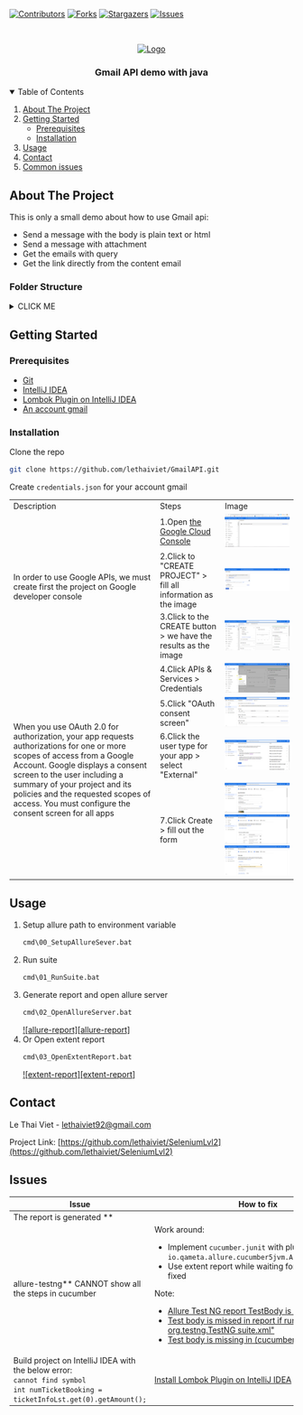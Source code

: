 [![Contributors][contributors-shield]][contributors-url]
[![Forks][forks-shield]][forks-url]
[![Stargazers][stars-shield]][stars-url]
[![Issues][issues-shield]][issues-url]



<!-- PROJECT LOGO -->
<br />
<p align="center">
  <a href="https://github.com/lethaiviet/GmailAPI">
    <img src="https://ssl.gstatic.com/ui/v1/icons/mail/rfr/logo_gmail_lockup_default_1x_r2.png" alt="Logo">
  </a>

<h3 align="center">Gmail API demo with java</h3>

<!-- TABLE OF CONTENTS -->
<details open="open">
  <summary>Table of Contents</summary>
  <ol>
    <li><a href="#about-the-project">About The Project</a></li>
    <li>
      <a href="#getting-started">Getting Started</a>
      <ul>
        <li><a href="#prerequisites">Prerequisites</a></li>
        <li><a href="#installation">Installation</a></li>
      </ul>
    </li>
    <li><a href="#usage">Usage</a></li>
    <li><a href="#contact">Contact</a></li>
    <li><a href="#Issues">Common issues</a></li>
  </ol>
</details>



<!-- ABOUT THE PROJECT -->

## About The Project

This is only a small demo about how to use Gmail api:

* Send a message with the body is plain text or html
* Send a message with attachment
* Get the emails with query
* Get the link directly from the content email

### Folder Structure

<details><summary>CLICK ME</summary>

- __https://github.com/lethaiviet/SeleniumLvl2__
    - [README.md](README.md)
    - [build.gradle](build.gradle)
    - __cmd__
        - [00\_SetupAllureSever.bat](cmd/00_SetupAllureSever.bat)
        - [01\_RunSuite.bat](cmd/01_RunSuite.bat)
        - [02\_OpenAllureServer.bat](cmd/02_OpenAllureServer.bat)
        - [03\_OpenExtentReport.bat](cmd/03_OpenExtentReport.bat)
        - [Env.bat](cmd/Env.bat)
    - __gradle__
        - __wrapper__
            - [gradle\-wrapper.jar](gradle/wrapper/gradle-wrapper.jar)
            - [gradle\-wrapper.properties](gradle/wrapper/gradle-wrapper.properties)
    - [gradlew](gradlew)
    - [gradlew.bat](gradlew.bat)
    - __images__
        - [allure\_report.png](images/allure_report.png)
        - [extent\_report.png](images/extent_report.png)
        - [logo.png](images/logo.png)
        - [screenshot.png](images/screenshot.png)
    - [list.md](list.md)
    - [settings.gradle](settings.gradle)
    - __src__
        - __main__
            - __java__
                - __com__
                    - __railway__
                        - __commons__
                            - [Constants.java](src/main/java/com/railway/commons/Constants.java)
                            - __enums__
                                - [Dropdown.java](src/main/java/com/railway/commons/enums/Dropdown.java)
                                - [Location.java](src/main/java/com/railway/commons/enums/Location.java)
                                - [NavBar.java](src/main/java/com/railway/commons/enums/NavBar.java)
                                - [PageURL.java](src/main/java/com/railway/commons/enums/PageURL.java)
                        - __controls__
                            - __base__
                                - [IBaseControl.java](src/main/java/com/railway/controls/base/IBaseControl.java)
                                - [IClickable.java](src/main/java/com/railway/controls/base/IClickable.java)
                                - [IEditable.java](src/main/java/com/railway/controls/base/IEditable.java)
                                - __imp__
                                    - [Action.java](src/main/java/com/railway/controls/base/imp/Action.java)
                                    - [BaseControl.java](src/main/java/com/railway/controls/base/imp/BaseControl.java)
                                    - [Clickable.java](src/main/java/com/railway/controls/base/imp/Clickable.java)
                                    - [Editable.java](src/main/java/com/railway/controls/base/imp/Editable.java)
                            - __common__
                                - [IButton.java](src/main/java/com/railway/controls/common/IButton.java)
                                - [IComboBox.java](src/main/java/com/railway/controls/common/IComboBox.java)
                                - [IElement.java](src/main/java/com/railway/controls/common/IElement.java)
                                - [ILabel.java](src/main/java/com/railway/controls/common/ILabel.java)
                                - [ITextBox.java](src/main/java/com/railway/controls/common/ITextBox.java)
                                - __imp__
                                    - [Button.java](src/main/java/com/railway/controls/common/imp/Button.java)
                                    - [ComboBox.java](src/main/java/com/railway/controls/common/imp/ComboBox.java)
                                    - [Element.java](src/main/java/com/railway/controls/common/imp/Element.java)
                                    - [Label.java](src/main/java/com/railway/controls/common/imp/Label.java)
                                    - [TextBox.java](src/main/java/com/railway/controls/common/imp/TextBox.java)
                        - __data__
                            - [TicketInfo.java](src/main/java/com/railway/data/TicketInfo.java)
                            - [UserInfo.java](src/main/java/com/railway/data/UserInfo.java)
                        - __drivers__
                            - [ChromeDriver.java](src/main/java/com/railway/drivers/ChromeDriver.java)
                            - [DriverFactory.java](src/main/java/com/railway/drivers/DriverFactory.java)
                            - [DriverManager.java](src/main/java/com/railway/drivers/DriverManager.java)
                            - [FirefoxDriver.java](src/main/java/com/railway/drivers/FirefoxDriver.java)
                        - __pages__
                            - [BasePage.java](src/main/java/com/railway/pages/BasePage.java)
                            - [BookTicketPage.java](src/main/java/com/railway/pages/BookTicketPage.java)
                            - [HomePage.java](src/main/java/com/railway/pages/HomePage.java)
                            - [LoginPage.java](src/main/java/com/railway/pages/LoginPage.java)
                            - [MyTicketPage.java](src/main/java/com/railway/pages/MyTicketPage.java)
                            - [RegisterPage.java](src/main/java/com/railway/pages/RegisterPage.java)
                        - __utils__
                            - [CacheHelper.java](src/main/java/com/railway/utils/CacheHelper.java)
                            - [DriverUtils.java](src/main/java/com/railway/utils/DriverUtils.java)
                            - [JsonHelper.java](src/main/java/com/railway/utils/JsonHelper.java)
                            - [JsonLocatorUtils.java](src/main/java/com/railway/utils/JsonLocatorUtils.java)
                            - [LogUtils.java](src/main/java/com/railway/utils/LogUtils.java)
                            - [ScraperHelper.java](src/main/java/com/railway/utils/ScraperHelper.java)
                            - [StringHelper.java](src/main/java/com/railway/utils/StringHelper.java)
                            - [UserInfoUtils.java](src/main/java/com/railway/utils/UserInfoUtils.java)
        - __test__
            - __java__
                - __com__
                    - __railway__
                        - __definitions__
                            - [BookTicketDefinition.java](src/test/java/com/railway/definitions/BookTicketDefinition.java)
                            - [CommonDefinition.java](src/test/java/com/railway/definitions/CommonDefinition.java)
                            - [Hook.java](src/test/java/com/railway/definitions/Hook.java)
                            - [LoginDefinition.java](src/test/java/com/railway/definitions/LoginDefinition.java)
                            - [MyTicketDefinition.java](src/test/java/com/railway/definitions/MyTicketDefinition.java)
                            - [RegisterDefinition.java](src/test/java/com/railway/definitions/RegisterDefinition.java)
                        - __test__
                            - [BookTicketValidation.java](src/test/java/com/railway/test/BookTicketValidation.java)
                            - [CommonValidation.java](src/test/java/com/railway/test/CommonValidation.java)
                            - [LoginValidation.java](src/test/java/com/railway/test/LoginValidation.java)
                            - [MyTicketValidation.java](src/test/java/com/railway/test/MyTicketValidation.java)
                            - [RegisterValidation.java](src/test/java/com/railway/test/RegisterValidation.java)
            - __resources__
                - [allure.properties](src/test/resources/allure.properties)
                - __data__
                    - __data\_excel__
                        - [user\_info.xlsx](src/test/resources/data/data_excel/user_info.xlsx)
                    - __data\_json__
                        - [user\_info.json](src/test/resources/data/data_json/user_info.json)
                - [extent.properties](src/test/resources/extent.properties)
                - __features__
                    - [book\_ticket\_validation.feature](src/test/resources/features/book_ticket_validation.feature)
                    - [login\_validation.feature](src/test/resources/features/login_validation.feature)
                    - [my\_ticket\_validation.feature](src/test/resources/features/my_ticket_validation.feature)
                    - [register\_validation.feature](src/test/resources/features/register_validation.feature)
                - __locators__
                    - [locators.json](src/test/resources/locators/locators.json)
                - [log4j.properties](src/test/resources/log4j.properties)
                - __suites__
                    - [RegressionTesting.xml](src/test/resources/suites/RegressionTesting.xml)
    - __tool__
        - __allure\-commandline\-2.13.9__
        - __converterTool__
            - [ConverterExcelAndJson.exe](tool/converterTool/ConverterExcelAndJson.exe)

</details>

<!-- GETTING STARTED -->

## Getting Started

### Prerequisites

* [Git](https://git-scm.com/downloads)
* [IntelliJ IDEA](https://www.jetbrains.com/idea/download/#section=windows)
* [Lombok Plugin on IntelliJ IDEA](https://projectlombok.org/setup/intellij)
* [An account gmail](https://accounts.google.com/SignUp?hl=en)

### Installation

Clone the repo

   ```sh
   git clone https://github.com/lethaiviet/GmailAPI.git
   ```

Create `credentials.json` for your account gmail

[comment]: <> (https://www.tablesgenerator.com/html_tables#)
<table class="tg">
<tbody>
  <tr>
    <td class="tg-0pky">Description</td>
    <td class="tg-0pky">Steps</td>
    <td class="tg-0pky">Image</td>
  </tr>
  <tr>
    <td class="tg-0pky" rowspan="3">In order to use Google APIs, we must create first the project on Google developer console</td>
    <td class="tg-0pky">1.Open <a href="https://console.cloud.google.com/">the Google Cloud Console</a></td>
    <td class="tg-0pky"><img src="doc/images/01_open_cloud_console.png" alt="open_cloud_console"></td>
  </tr>
  <tr>
    <td class="tg-0pky">2.Click to "CREATE PROJECT" > fill all information as the image</td>
    <td class="tg-0pky"><img src="doc/images/02_create_new_project.png" alt="create_new_project"></td>
  </tr>
  <tr>
    <td class="tg-0pky">3.Click to the CREATE button > we have the results as the image</td>
    <td class="tg-0pky"><img src="doc/images/03_results_after_creating_new_project.PNG" alt="results_after_creating_new_project"></td>
  </tr>

  <tr>
    <td class="tg-0pky" rowspan="4">When you use OAuth 2.0 for authorization, your app requests authorizations for one or more scopes of access from a Google Account. Google displays a consent screen to the user including a summary of your project and its policies and the requested scopes of access. You must configure the consent screen for all apps</td>
    <td class="tg-0pky">4.Click APIs & Services > Credentials</td>
    <td class="tg-0pky"><img src="doc/images/04_step_before_going_to_credential_page.png" alt="step_before_going_to_credential_page"></td>
  </tr>
  <tr>
    <td class="tg-0pky">5.Click "OAuth consent screen"</td>
    <td class="tg-0pky"><img src="doc/images/04_go_to_credential_page.png" alt="go_to_credential_page"></td>
  </tr>
  <tr>
    <td class="tg-0pky">6.Click the user type for your app > select "External"</td>
    <td class="tg-0pky"><img src="doc/images/05_select_user_type.png" alt="select_user_type"></td>
  </tr>
  <tr>
    <td class="tg-0pky">7.Click Create > fill out the form</td>
    <td class="tg-0pky"><img src="doc/images/06_fill_app_info_form.png" alt="06_fill_app_info_form"><br>
<img src="doc/images/06_fill_app_info_form_scope.png" alt="06_fill_app_info_form_scope"><br>
<img src="doc/images/06_fill_app_info_form_test_users.png" alt="06_fill_app_info_form_test_users"><br>
</td>
  </tr>
</tbody>
</table>
<!-- USAGE EXAMPLES -->

## Usage

1. Setup allure path to environment variable
   ```sh
   cmd\00_SetupAllureSever.bat
   ```
2. Run suite
   ```sh
   cmd\01_RunSuite.bat
   ```
3. Generate report and open allure server
   ```sh
   cmd\02_OpenAllureServer.bat
   ```
   [![allure-report][allure-report]](https://github.com/lethaiviet/SeleniumLvl2/blob/master/images/allure_report.png)
4. Or Open extent report
   ```sh
   cmd\03_OpenExtentReport.bat
   ```
   [![extent-report][extent-report]](https://github.com/lethaiviet/SeleniumLvl2/blob/master/images/extent_report.png)

<!-- CONTACT -->

## Contact

Le Thai Viet - [lethaiviet92@gmail.com]()

Project Link: [https://github.com/lethaiviet/SeleniumLvl2](https://github.com/lethaiviet/SeleniumLvl2)



<!-- ISSUES -->

## Issues

| Issue | How to fix |
| ------------- | ------------- |
| The report is generated **
allure-testng** CANNOT show all the steps in cucumber  | Work around: <ul><li>Implement `cucumber.junit` with plugin `io.qameta.allure.cucumber5jvm.AllureCucumber5Jvm` </li><li> Use extent report while waiting for allure-testng is fixed</li></ul> Note: <ul><li> [Allure Test NG report TestBody is missing](https://stackoverflow.com/questions/57566093/allure-test-ng-report-testbody-is-missing) </li><li>[Test body is missed in report if run test via "java org.testng.TestNG suite.xml"](https://github.com/allure-framework/allure-java/issues/301) </li> <li>[Test body is missing in (cucumber) testNG report"](https://github.com/allure-framework/allure-java/issues/398) </li></ul> |
| Build project on IntelliJ IDEA with the below error: <br> `cannot find symbol` <br> `int numTicketBooking = ticketInfoLst.get(0).getAmount();` | [Install Lombok Plugin on IntelliJ IDEA](https://projectlombok.org/setup/intellij)  |

<!-- MARKDOWN LINKS & IMAGES -->
<!-- https://www.markdownguide.org/basic-syntax/#reference-style-links -->

[contributors-shield]: https://img.shields.io/github/contributors/lethaiviet/GmailAPI.svg?style=for-the-badge

[contributors-url]: https://github.com/lethaiviet/GmailAPI/graphs/contributors

[forks-shield]: https://img.shields.io/github/forks/lethaiviet/GmailAPI.svg?style=for-the-badge

[forks-url]: https://github.com/lethaiviet/GmailAPI/graphs/network/members

[stars-shield]: https://img.shields.io/github/stars/lethaiviet/GmailAPI.svg?style=for-the-badge

[stars-url]: https://github.com/lethaiviet/GmailAPI/graphs/stargazers

[issues-shield]: https://img.shields.io/github/issues/lethaiviet/GmailAPI.svg?style=for-the-badge

[issues-url]: https://github.com/lethaiviet/GmailAPI/graphs/issues

[license-shield]: https://img.shields.io/github/license/othneildrew/Best-README-Template.svg?style=for-the-badge

[license-url]:https://github.com/lethaiviet/GmailAPI/graphs/blob/master/LICENSE.txt

[linkedin-shield]: https://img.shields.io/badge/-LinkedIn-black.svg?style=for-the-badge&logo=linkedin&colorB=555